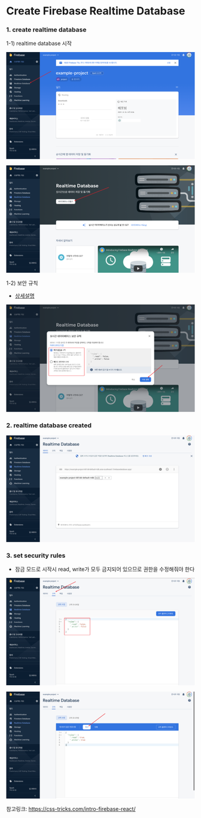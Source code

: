 # Create Firebase Realtime Database

### 1. create realtime database

1-1) realtime database 시작

![realtime database 클릭](resources/images/create_realtime_db_001.png)

![데이터베이스 만들기 클릭](resources/images/create_realtime_db_002.png)

1-2) 보안 규칙

- [상세설명](https://firebase.google.com/docs/database/web/start?authuser=0#create_a_database)

![테스트 모드로 시작, 사용 설정 클릭](resources/images/create_realtime_db_003.png)

### 2. realtime database created

![데이터베이스 생성 완료](resources/images/create_realtime_db_004.png)

### 3. set security rules

- 잠금 모드로 시작시 read, write가 모두 금지되어 있으므로 권한을 수정해줘야 한다

![규칙 탭](resources/images/create_realtime_db_005.png)

![권한 수정](resources/images/create_realtime_db_006.png)

참고링크: <https://css-tricks.com/intro-firebase-react/>
